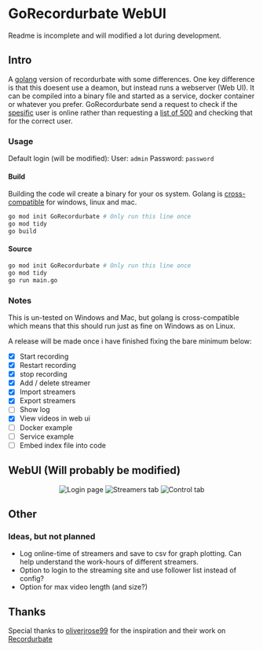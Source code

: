 # GoRecordurbate WebUI

Readme is incomplete and will modified a lot during development.

## Intro
A [golang](https://go.dev/) version of recordurbate with some differences. One key difference is that this doesent use a deamon, but instead runs a webserver (Web UI). It can be compiled into a binary file and started as a service, docker container or whatever you prefer. 
GoRecordurbate send a request to check if the [spesific](https://github.com/luna-nightbyte/GoRecordurbate/blob/ec0b1fa79e2bb82cf948bef3415ace3aac52e523/modules/bot/bot.go#L176) user is online rather than requesting a [list of 500](https://github.com/luna-nightbyte/GoRecordurbate/blob/ec0b1fa79e2bb82cf948bef3415ace3aac52e523/modules/bot/bot.go#L175) and checking that for the correct user. 
### Usage
Default login (will be modified):
User: `admin`
Password: `password`

#### Build
Building the code wil create a binary for your os system. Golang is [cross-compatible](https://go.dev/wiki/GccgoCrossCompilation) for windows, linux and mac.
```bash
go mod init GoRecordurbate # Only run this line once
go mod tidy
go build
```
#### Source
```bash
go mod init GoRecordurbate # Only run this line once
go mod tidy
go run main.go
```

### Notes
This is un-tested on Windows and Mac, but golang is cross-compatible which means that this should run just as fine on Windows as on Linux.

A release will be made once i have finished fixing the bare minimum below:
- [x] Start recording
- [x] Restart recording
- [x] stop recording
- [x] Add / delete streamer
- [x] Import streamers
- [x] Export streamers
- [ ] Show log
- [x] View videos in web ui
- [ ] Docker example
- [ ] Service example
- [ ] Embed index file into code

## WebUI (Will probably be modified)


<p align="center">
  <img src="https://github.com/user-attachments/assets/35e4633b-702b-45f9-9075-a8522a6b334b" alt="Login page"/>
  <img src="https://github.com/user-attachments/assets/56913a17-b200-4416-b32f-fe92460cc34f" alt="Streamers tab"/>
  <img src="https://github.com/user-attachments/assets/83186720-f056-41f1-b6fa-433c9869d9c1" alt="Control tab"/>
</p>

## Other

### Ideas, but not planned
- Log online-time of streamers and save to csv for graph plotting. Can help understand the work-hours of different streamers.
- Option to login to the streaming site and use follower list instead of config?
- Option for max video length (and size?)





## Thanks

Special thanks to [oliverjrose99](https://github.com/oliverjrose99) for the inspiration and their work on [Recordurbate](https://github.com/oliverjrose99/Recordurbate)
